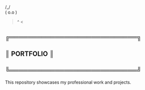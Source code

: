  /\_/\
( o.o )
 > ^ <

##  ╔════════════════════════════╗
##  ║         PORTFOLIO          ║
##  ╚════════════════════════════╝

This repository showcases my professional work and projects.